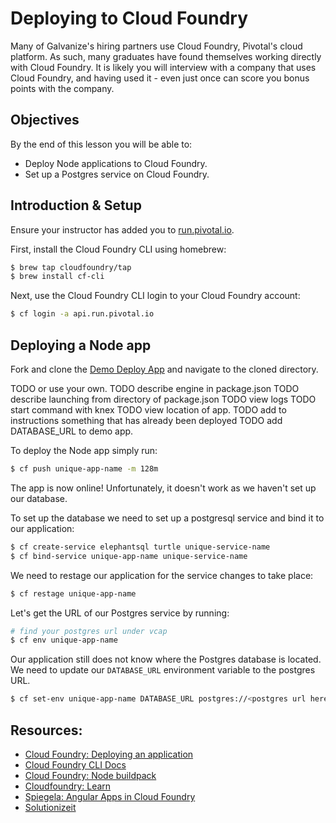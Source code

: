 # Deploying to Cloud Foundry

Many of Galvanize's hiring partners use Cloud Foundry, Pivotal's cloud platform. As such, many graduates have found themselves working directly with Cloud Foundry. It is likely you will interview with a company that uses Cloud Foundry, and having used it - even just once can score you bonus points with the company.

## Objectives

By the end of this lesson you will be able to:

- Deploy Node applications to Cloud Foundry.
- Set up a Postgres service on Cloud Foundry.

## Introduction & Setup

Ensure your instructor has added you to [run.pivotal.io](http://run.pivotal.io/).

First, install the Cloud Foundry CLI using homebrew:

```bash
$ brew tap cloudfoundry/tap
$ brew install cf-cli
```

Next, use the Cloud Foundry CLI login to your Cloud Foundry account:

```bash
$ cf login -a api.run.pivotal.io
```


## Deploying a Node app

Fork and clone the [Demo Deploy App](https://github.com/gSchool/ec2-node-deployment/tree/master/simple-app) and navigate to the cloned directory.

TODO or use your own.
TODO describe engine in package.json
TODO describe launching from directory of package.json
TODO view logs
TODO start command with knex
TODO view location of app.
TODO add to instructions something that has already been deployed
TODO add DATABASE_URL to demo app.

To deploy the Node app simply run:

```bash
$ cf push unique-app-name -m 128m
```

The app is now online! Unfortunately, it doesn't work as we haven't set up our database.

To set up the database we need to set up a postgresql service and bind it to our application:

```bash
$ cf create-service elephantsql turtle unique-service-name
$ cf bind-service unique-app-name unique-service-name
```

We need to restage our application for the service changes to take place:

```bash
$ cf restage unique-app-name
```

Let's get the URL of our Postgres service by running:

```bash
# find your postgres url under vcap
$ cf env unique-app-name
```

Our application still does not know where the Postgres database is located. We need to update our `DATABASE_URL` environment variable to the postgres URL.

```bash
$ cf set-env unique-app-name DATABASE_URL postgres://<postgres url here>
```

## Resources:

- [Cloud Foundry: Deploying an application](http://docs.run.pivotal.io/devguide/deploy-apps/deploy-app.html)
- [Cloud Foundry CLI Docs](https://docs.run.pivotal.io/cf-cli/)
- [Cloud Foundry: Node buildpack](https://docs.pivotal.io/pivotalcf/1-7/buildpacks/node/index.html)
- [Cloudfoundry: Learn](https://www.cloudfoundry.org/learn/features/)
- [Spiegela: Angular Apps in Cloud Foundry](http://spiegela.com/2015/08/10/angular-apps-in-cloud-foundry/)
- [Solutionizeit](https://solutionizeit.files.wordpress.com/2014/03/cf-arch.png)
